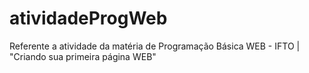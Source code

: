 # atividadeProgWeb
Referente a atividade da matéria de Programação Básica WEB - IFTO | "Criando sua primeira página WEB"
